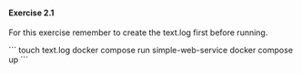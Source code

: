 #### Exercise 2.1

For this exercise remember to create the text.log first before running.

´´´
touch text.log
docker compose run simple-web-service
docker compose  up
´´´



